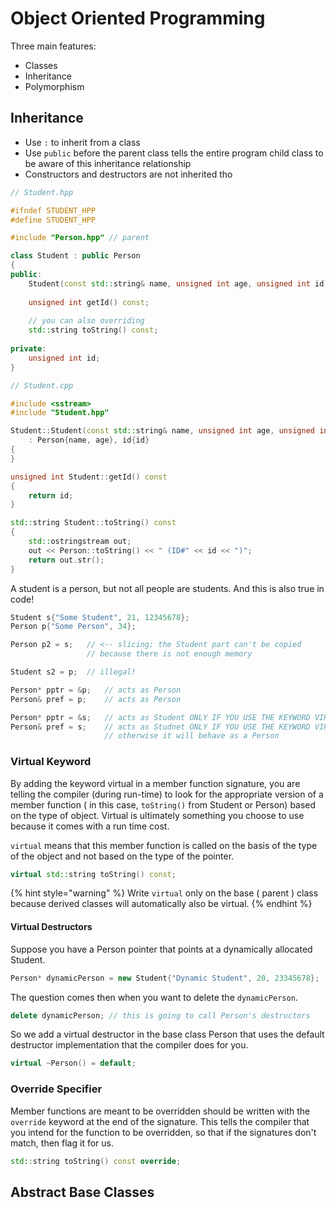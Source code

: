 # Object Oriented Programming

Three main features:

* Classes
* Inheritance 
* Polymorphism

## Inheritance 

* Use `:` to inherit from a class
* Use `public` before the parent class tells the entire program child class to be aware of this inheritance relationship
* Constructors and destructors are not inherited tho

```cpp
// Student.hpp 

#ifndef STUDENT_HPP
#define STUDENT_HPP

#include "Person.hpp" // parent

class Student : public Person
{
public: 
    Student(const std::string& name, unsigned int age, unsigned int id);
    
    unsigned int getId() const;
    
    // you can also overriding 
    std::string toString() const;
    
private: 
    unsigned int id;
}
```

```cpp
// Student.cpp 

#include <sstream>
#include "Student.hpp"

Student::Student(const std::string& name, unsigned int age, unsigned int id)
    : Person{name, age}, id{id}
{
}

unsigned int Student::getId() const
{
    return id;
}

std::string Student::toString() const
{
    std::ostringstream out; 
    out << Person::toString() << " (ID#" << id << ")";
    return out.str();
}
```

A student is a person, but not all people are students. And this is also true in code!

```cpp
Student s{"Some Student", 21, 12345678};
Person p{"Some Person", 34};

Person p2 = s;   // <-- slicing: the Student part can't be copied 
                 // because there is not enough memory

Student s2 = p;  // illegal!

Person* pptr = &p;   // acts as Person
Person& pref = p;    // acts as Person

Person* pptr = &s;   // acts as Student ONLY IF YOU USE THE KEYWORD VIRTUAL IN FXN SIGNATURE
Person& pref = s;    // acts as Studnet ONLY IF YOU USE THE KEYWORD VIRTUAL IN FXN SIGNATURE
                     // otherwise it will behave as a Person

```

### Virtual Keyword

By adding the keyword virtual in a member function signature, you are telling the compiler \(during run-time\) to look for the appropriate version of a member function \( in this case, `toString()` from Student or Person\) based on the type of object. Virtual is ultimately something you choose to use because it comes with a run time cost.

`virtual` means that this member function is called on the basis of the type of the object and not based on the type of the pointer.

```cpp
virtual std::string toString() const;
```

{% hint style="warning" %}
Write `virtual` only on the base \( parent \) class because derived classes will automatically also be virtual.
{% endhint %}

#### Virtual Destructors

Suppose you have a Person pointer that points at a dynamically allocated Student.

```cpp
Person* dynamicPerson = new Student{"Dynamic Student", 20, 23345678};
```

The question comes then when you want to delete the `dynamicPerson`.

```cpp
delete dynamicPerson; // this is going to call Person's destructors
```

So we add a virtual destructor in the base class Person that uses the default destructor implementation that the compiler does for you.

```cpp
virtual ~Person() = default;
```

### Override Specifier

Member functions are meant to be overridden should be written with the `override` keyword at the end of the signature. This tells the compiler that you intend for the function to be overridden, so that if the signatures don't match, then flag it for us.

```cpp
std::string toString() const override;
```

## Abstract Base Classes

